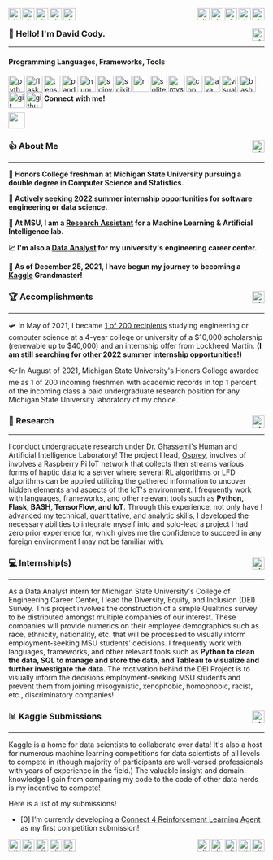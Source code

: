 &nbsp;
<img align="left" alt="git" width="24px" src="https://user-images.githubusercontent.com/67522964/147622794-a9972e36-4c48-4df1-a22a-22f6c438d6ae.png" /> 
<img align="left" alt="git" width="24px" src="https://user-images.githubusercontent.com/67522964/147622797-cbda5e5f-ee49-4c0c-9bcb-b4f667182407.png" /> 
<img align="left" alt="git" width="24px" src="https://user-images.githubusercontent.com/67522964/147622799-f3d773be-5bf8-4478-b1fb-eba59496e4ce.png" /> 
<img align="left" alt="git" width="24px" src="https://user-images.githubusercontent.com/67522964/147622803-e49a98fa-d747-4eb8-bed3-ad756ab6a54c.png" /> 
<img align="left" alt="git" width="24px" src="https://user-images.githubusercontent.com/67522964/147622784-7932bb50-682a-4f39-a556-f5a25f08bf4d.png" /> 
<img align="right" alt="git" width="24px" src="https://user-images.githubusercontent.com/67522964/147622267-4c51c627-8e1e-4a4e-a31c-8d1e50efbf02.gif" /> 
<img align="right" alt="git" width="24px" src="https://user-images.githubusercontent.com/67522964/147622268-79b9d41d-73b3-4900-8ab2-3221d79a7bdc.gif" /> 
<img align="right" alt="git" width="24px" src="https://user-images.githubusercontent.com/67522964/147622271-b7d15319-a28a-4eac-b163-1576a1fd857b.gif" /> 
<img align="right" alt="git" width="24px" src="https://user-images.githubusercontent.com/67522964/147622277-37fc39f9-4402-407f-bc56-e95f8f680cf2.gif" /> 
<img align="right" alt="git" width="24px" src="https://user-images.githubusercontent.com/67522964/147622280-5415802a-9ba2-4c09-be56-aad00b64e1e0.gif" /> 

### 👋  Hello! I'm David Cody. <img align="right" alt="git" width="24px" src="https://user-images.githubusercontent.com/67522964/147615459-a2376c05-9da9-4c81-bcfa-d0436df92024.png" /> 


---
#### Programming Languages, Frameworks, Tools 

<img align="left" alt="python" width="32px" src="https://unpkg.com/simple-icons@v6/icons/python.svg" /> 
<img align="left" alt="flask" width="32px" src="https://unpkg.com/simple-icons@v6/icons/flask.svg" /> 
<img align="left" alt="tensorflow" width="32px" src="https://unpkg.com/simple-icons@v6/icons/tensorflow.svg" />  
<img align="left" alt="pandas" width="32px" src="https://unpkg.com/simple-icons@v6/icons/pandas.svg" /> 
<img align="left" alt="numpy" width="32px" src="https://unpkg.com/simple-icons@v6/icons/numpy.svg" /> 
<img align="left" alt="scipy" width="32px" src="https://unpkg.com/simple-icons@v6/icons/scipy.svg" /> 
<img align="left" alt="scikitlearn" width="32px" src="https://unpkg.com/simple-icons@v6/icons/scikitlearn.svg" /> 

<img align="left" alt="r" width="32px" src="https://unpkg.com/simple-icons@v6/icons/r.svg" /> 
<img align="left" alt="sqlite" width="32px" src="https://unpkg.com/simple-icons@v6/icons/sqlite.svg" /> 
<img align="left" alt="mysql" width="32px" src="https://unpkg.com/simple-icons@v6/icons/mysql.svg" /> 

<img align="left" alt="cpp" width="32px" src="https://unpkg.com/simple-icons@v6/icons/cplusplus.svg" /> 
<img align="left" alt="java" width="32px" src="https://unpkg.com/simple-icons@v6/icons/java.svg" />

<img align="left" alt="visual-studio-code" width="32px" src="https://unpkg.com/simple-icons@v6/icons/visualstudiocode.svg" /> 
<img align="left" alt="bash" width="32px" src="https://unpkg.com/simple-icons@v6/icons/gnubash.svg" /> 
<img align="left" alt="git" width="32px" src="https://unpkg.com/simple-icons@v6/icons/git.svg" /> 
<img align="left" alt="github" width="32px" src="https://unpkg.com/simple-icons@v6/icons/github.svg" />

&nbsp;<br/>
#### Connect with me! 
[<img height="32" width="32" src="https://unpkg.com/simple-icons@v6/icons/linkedin.svg" />](https://www.linkedin.com/in/davidcodylingan/)

### 👍 About Me <img align="right" alt="git" width="24px" src="https://user-images.githubusercontent.com/67522964/147623227-9dbfbed3-bd34-46d7-9a02-ca11fff50add.png" /> 
---
**📕 Honors College freshman at Michigan State University pursuing a double degree in Computer Science and Statistics.**

**🔭 Actively seeking 2022 summer internship opportunities for software engineering or data science.**

**🤖 At MSU, I am a [Research Assistant](https://github.com/BumbleIV/BumbleIV#research) for a Machine Learning & Artificial Intelligence lab.**

**📈 I'm also a [Data Analyst](https://github.com/BumbleIV/BumbleIV#internships) for my university's engineering career center.**

**🌱 As of December 25, 2021, I have begun my journey to becoming a [Kaggle](https://github.com/BumbleIV/BumbleIV/blob/main/README.md#-kaggle-submissions) Grandmaster!**

### 🏆 Accomplishments <img align="right" alt="git" width="24px" src="https://user-images.githubusercontent.com/67522964/147615459-a2376c05-9da9-4c81-bcfa-d0436df92024.png" />
---
🛩  In May of 2021, I became [1 of 200 recipients](https://lockheedmartin.com/content/dam/lockheed-martin/eo/documents/community/stem/2021/stem-winners-2021.pdf) studying engineering or computer science at a 4-year college or university of a $10,000 scholarship (renewable up to $40,000) and an internship offer from Lockheed Martin. **(I am still searching for other 2022 summer internship opportunities!)**

👓 In August of 2021, Michigan State University's Honors College awarded me as 1 of 200 incoming freshmen with academic records in top 1 percent of the incoming class a paid undergraduate research position for any Michigan State University laboratory of my choice. 

### 🔬 Research <img align="right" alt="git" width="24px" src="https://user-images.githubusercontent.com/67522964/147623227-9dbfbed3-bd34-46d7-9a02-ca11fff50add.png" /> 
---
I conduct undergraduate research under [Dr. Ghassemi's](https://www.linkedin.com/in/mohammad-ghassemi-401a843/) Human and Artificial Intelligence Laboratory! The project I lead, [Osprey](https://github.com/BumbleIV/osprey), involves of involves a Raspberry Pi IoT network that collects then streams various forms of haptic data to a server where several RL algorithms or LFD algorithms can be applied utilizing the gathered information to uncover hidden elements and aspects of the IoT's environment. I frequently work with languages, frameworks, and other relevant tools such as **Python, Flask, BASH, TensorFlow, and IoT**. Through this experience, not only have I advanced my technical, quantitative, and analytic skills, I developed the necessary abilities to integrate myself into and solo-lead a project I had zero prior experience for, which gives me the confidence to succeed in any foreign environment I may not be familiar with.

### 💻 Internship(s) <img align="right" alt="git" width="24px" src="https://user-images.githubusercontent.com/67522964/147615459-a2376c05-9da9-4c81-bcfa-d0436df92024.png" />

---
As a Data Analyst intern for Michigan State University's College of Engineering Career Center, I lead the Diversity, Equity, and Inclusion (DEI) Survey. This project involves the construction of a simple Qualtrics survey to be distributed amongst multiple companies of our interest. These companies will provide numerics on their employee demographics such as race, ethnicity, nationality, etc. that will be processed to visually inform employment-seeking MSU students' decisions. I frequently work with languages, frameworks, and other relevant tools such as **Python to clean the data, SQL to manage and store the data, and Tableau to visualize and further investigate the data.** The motivation behind the DEI Project is to visually inform the decisions employment-seeking MSU students and prevent them from joining misogynistic, xenophobic, homophobic, racist, etc., discriminatory companies!

### 📊 Kaggle Submissions<img align="right" alt="git" width="24px" src="https://user-images.githubusercontent.com/67522964/147623227-9dbfbed3-bd34-46d7-9a02-ca11fff50add.png" /> 
---
Kaggle is a home for data scientists to collaborate over data! It's also a host for numerous machine learning competitions for data scientists of all levels to compete in (though majority of participants are well-versed professionals with years of experience in the field.) The valuable insight and domain knowledge I gain from comparing my code to the code of other data nerds is my incentive to compete! 

Here is a list of my submissions!
- [0] I’m currently developing a [Connect 4 Reinforcement Learning Agent]() as my first competition submission!

<!--START_SECTION:activity-->



<img align="left" alt="git" width="24px" src="https://user-images.githubusercontent.com/67522964/147622794-a9972e36-4c48-4df1-a22a-22f6c438d6ae.png" /> 
<img align="left" alt="git" width="24px" src="https://user-images.githubusercontent.com/67522964/147622797-cbda5e5f-ee49-4c0c-9bcb-b4f667182407.png" /> 
<img align="left" alt="git" width="24px" src="https://user-images.githubusercontent.com/67522964/147622799-f3d773be-5bf8-4478-b1fb-eba59496e4ce.png" /> 
<img align="left" alt="git" width="24px" src="https://user-images.githubusercontent.com/67522964/147622803-e49a98fa-d747-4eb8-bed3-ad756ab6a54c.png" /> 
<img align="left" alt="git" width="24px" src="https://user-images.githubusercontent.com/67522964/147622784-7932bb50-682a-4f39-a556-f5a25f08bf4d.png" /> 

<img align="right" alt="git" width="24px" src="https://user-images.githubusercontent.com/67522964/147622267-4c51c627-8e1e-4a4e-a31c-8d1e50efbf02.gif" /> 
<img align="right" alt="git" width="24px" src="https://user-images.githubusercontent.com/67522964/147622268-79b9d41d-73b3-4900-8ab2-3221d79a7bdc.gif" /> 
<img align="right" alt="git" width="24px" src="https://user-images.githubusercontent.com/67522964/147622271-b7d15319-a28a-4eac-b163-1576a1fd857b.gif" /> 
<img align="right" alt="git" width="24px" src="https://user-images.githubusercontent.com/67522964/147622277-37fc39f9-4402-407f-bc56-e95f8f680cf2.gif" /> 
<img align="right" alt="git" width="24px" src="https://user-images.githubusercontent.com/67522964/147622280-5415802a-9ba2-4c09-be56-aad00b64e1e0.gif" /> 

